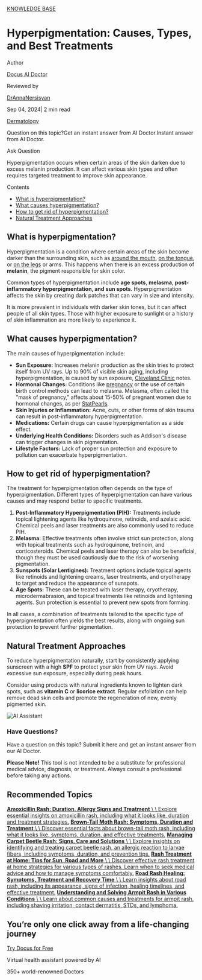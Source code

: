 [KNOWLEDGE BASE](https://docus.ai/knowledge-base)

# Hyperpigmentation: Causes, Types, and Best Treatments

Author

[Docus AI Doctor](https://docus.ai/ai-doctor)

Reviewed by

[DrAnnaNersisyan](https://docus.ai/author/dr-anna-nersisyan)

Sep 04, 2024\| 2 min read

[Dermatology](https://docus.ai/tags/dermatology)

Question on this topic?Get an instant answer from AI Doctor.Instant answer from AI Doctor.

Ask Question

Hyperpigmentation occurs when certain areas of the skin darken due to excess melanin production. It can affect various skin types and often requires targeted treatment to improve skin appearance.

Contents

- [What is hyperpigmentation?](https://docus.ai/knowledge-base/hyperpigmentation#what-is-hyperpigmentation)
- [What causes hyperpigmentation?](https://docus.ai/knowledge-base/hyperpigmentation#what-causes-hyperpigmentation)
- [How to get rid of hyperpigmentation?](https://docus.ai/knowledge-base/hyperpigmentation#how-to-get-rid-of-hyperpigmentation)
- [Natural Treatment Approaches](https://docus.ai/knowledge-base/hyperpigmentation#natural-treatment-approaches)

## What is hyperpigmentation?

Hyperpigmentation is a condition where certain areas of the skin become darker than the surrounding skin, such as [around the mouth](https://docus.ai/symptoms-guide/hyperpigmentation-around-mouth), [on the tongue](https://docus.ai/symptoms-guide/black-spots-on-tongue), or [on the legs](https://docus.ai/knowledge-base/dark-spots-on-legs) or arms. This happens when there is an excess production of **melanin**, the pigment responsible for skin color.

Common types of hyperpigmentation include **age spots**, **melasma**, **post-inflammatory hyperpigmentation, and** **sun spots**. Hyperpigmentation affects the skin by creating dark patches that can vary in size and intensity.

It is more prevalent in individuals with darker skin tones, but it can affect people of all skin types. Those with higher exposure to sunlight or a history of skin inflammation are more likely to experience it.

## What causes hyperpigmentation?

The main causes of hyperpigmentation include:

- **Sun Exposure:** Increases melanin production as the skin tries to protect itself from UV rays. Up to 90% of visible skin aging, including hyperpigmentation, is caused by sun exposure, [Cleveland Clinic](https://my.clevelandclinic.org/health/symptoms/23105-premature-aging) notes.
- **Hormonal Changes:** Conditions like [pregnancy](https://docus.ai/tags/pregnancy) or the use of certain birth control methods can lead to melasma. Melasma, often called the "mask of pregnancy," affects about 15-50% of pregnant women due to hormonal changes, as per [StatPearls](https://www.ncbi.nlm.nih.gov/books/NBK459271/#:~:text=Melasma%20is%20rare%20before%20puberty,33%25%20depending%20on%20the%20population.).
- **Skin Injuries or Inflammation:** Acne, cuts, or other forms of skin trauma can result in post-inflammatory hyperpigmentation.
- **Medications:** Certain drugs can cause hyperpigmentation as a side effect.
- **Underlying Health Conditions:** Disorders such as Addison's disease can trigger changes in skin pigmentation.
- **Lifestyle Factors:** Lack of proper sun protection and exposure to pollution can exacerbate hyperpigmentation.

## How to get rid of hyperpigmentation?

The treatment for hyperpigmentation often depends on the type of hyperpigmentation. Different types of hyperpigmentation can have various causes and may respond better to specific treatments.

1. **Post-Inflammatory Hyperpigmentation (PIH):** Treatments include topical lightening agents like hydroquinone, retinoids, and azelaic acid. Chemical peels and laser treatments are also commonly used to reduce PIH.
2. **Melasma:** Effective treatments often involve strict sun protection, along with topical treatments such as hydroquinone, tretinoin, and corticosteroids. Chemical peels and laser therapy can also be beneficial, though they must be used cautiously due to the risk of worsening pigmentation.
3. **Sunspots (Solar Lentigines):** Treatment options include topical agents like retinoids and lightening creams, laser treatments, and cryotherapy to target and reduce the appearance of sunspots.
4. **Age Spots:** These can be treated with laser therapy, cryotherapy, microdermabrasion, and topical treatments like retinoids and lightening agents. Sun protection is essential to prevent new spots from forming.

In all cases, a combination of treatments tailored to the specific type of hyperpigmentation often yields the best results, along with ongoing sun protection to prevent further pigmentation.

## Natural Treatment Approaches

To reduce hyperpigmentation naturally, start by consistently applying sunscreen with a high **SPF** to protect your skin from UV rays. Avoid excessive sun exposure, especially during peak hours.

Consider using products with natural ingredients known to lighten dark spots, such as **vitamin C** or **licorice extract**. Regular exfoliation can help remove dead skin cells and promote the regeneration of new, evenly pigmented skin.

![AI Assistant](https://docus.ai/images/small-assistant.png)

### Have Questions?

Have a question on this topic? Submit it here and get an instant answer from our AI Doctor.

**Please Note!** This tool is not intended to be a substitute for professional medical advice, diagnosis, or treatment. Always consult a professional before taking any actions.

## Recommended Topics

[**Amoxicillin Rash: Duration, Allergy Signs and Treatment** \\
\\
Explore essential insights on amoxicillin rash, including what it looks like, duration and treatment strategies.](https://docus.ai/knowledge-base/amoxicillin-rash-duration-allergy-signs-and-treatment) [**Brown-Tail Moth Rash: Symptoms, Duration and Treatment** \\
\\
Discover essential facts about brown-tail moth rash, including what it looks like, symptoms, duration, and effective treatments.](https://docus.ai/knowledge-base/brown-tail-moth-rash-symptoms-duration-and-treatment) [**Managing Carpet Beetle Rash: Signs, Care and Solutions** \\
\\
Explore insights on identifying and treating carpet beetle rash, an allergic reaction to larvae fibers, including symptoms, duration, and prevention tips.](https://docus.ai/knowledge-base/managing-carpet-beetle-rash) [**Rash Treatment at Home: Tips for Sun, Road and More** \\
\\
Discover effective rash treatment at home strategies for various types of rashes. Learn when to seek medical advice and how to manage symptoms comfortably.](https://docus.ai/knowledge-base/rash-treatment-at-home) [**Road Rash Healing: Symptoms, Treatment and Recovery Time** \\
\\
Learn insights about road rash, including its appearance, signs of infection, healing timelines, and effective treatment.](https://docus.ai/knowledge-base/road-rash-healing) [**Understanding and Solving Armpit Rash in Various Conditions** \\
\\
Learn about common causes and treatments for armpit rash, including shaving irritation, contact dermatitis, STDs, and lymphoma.](https://docus.ai/knowledge-base/understanding-solving-armpit-rash)

## You’re only one click away from a life-changing journey

[Try Docus for Free](https://my.docus.ai/auth/signup)

Virtual health assistant powered by AI

350+ world-renowned Doctors